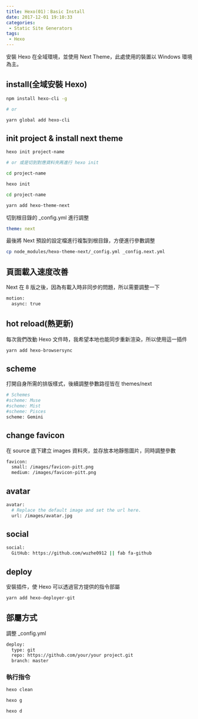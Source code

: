 ```yaml
---
title: Hexo(01)：Basic Install
date: 2017-12-01 19:10:33
categories:
 - Static Site Generators
tags:
 - Hexo
---
```

安裝 Hexo 在全域環境，並使用 Next Theme，此處使用的裝置以 Windows 環境為主。
<!--more-->
## install(全域安裝 Hexo)

```sh
npm install hexo-cli -g

# or

yarn global add hexo-cli
```

## init project & install next theme

``` sh
hexo init project-name

# or 或是切到對應資料夾再進行 hexo init

cd project-name

hexo init
```

``` sh
cd project-name

yarn add hexo-theme-next
```

切到根目錄的 _config.yml 進行調整

``` yml
theme: next
```

最後將 Next 預設的設定檔進行複製到根目錄，方便進行參數調整

``` sh
cp node_modules/hexo-theme-next/_config.yml _config.next.yml
```

## 頁面載入速度改善

Next 在 8 版之後，因為有載入時非同步的問題，所以需要調整一下

``` sh
motion:
  async: true
```

## hot reload(熱更新)

每次我們改動 Hexo 文件時，我希望本地也能同步重新渲染，所以使用這一插件

``` sh
yarn add hexo-browsersync
```

## scheme

打開自身所需的排版樣式，後續調整參數路徑皆在 themes/next

```  sh
# Schemes
#scheme: Muse
#scheme: Mist
#scheme: Pisces
scheme: Gemini
```

## change favicon

在 source 底下建立 images 資料夾，並存放本地靜態圖片，同時調整參數

``` sh
favicon:
  small: /images/favicon-pitt.png
  medium: /images/favicon-pitt.png
```

## avatar

``` sh
avatar:
  # Replace the default image and set the url here.
  url: /images/avatar.jpg
```

## social

``` sh
social:
  GitHub: https://github.com/wuzhe0912 || fab fa-github
```

## deploy

安裝插件，使 Hexo 可以透過官方提供的指令部屬

``` sh
yarn add hexo-deployer-git
```

## 部屬方式

調整 _config.yml

``` sh
deploy:
  type: git
  repo: https://github.com/your/your project.git
  branch: master
```

### 執行指令

``` sh
hexo clean

hexo g

hexo d
```
